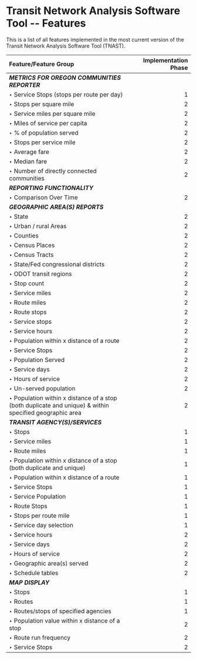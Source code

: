 Transit Network Analysis Software Tool -- Features
=========

This is a list of all features implemented in the most current version of the Transit Network Analysis Software Tool (TNAST).

|Feature/Feature Group|Implementation Phase|
|:------------- |-------------:|
|_**METRICS FOR OREGON COMMUNITIES REPORTER**_||
|&#8227;	Service Stops (stops per route per day)     |1|
|&#8227;	Stops per square mile|2|
|&#8227;	Service miles per square mile|2|
|&#8227;	Miles of service per capita|2|
|&#8227;	% of population served|2|
|&#8227;	Stops per service mile|2|
|&#8227;	Average fare|2|
|&#8227;	Median fare|2|
|&#8227;	Number of directly connected communities|2|
|_**REPORTING FUNCTIONALITY**_||
|&#8227;	Comparison Over Time|2|
|_**GEOGRAPHIC AREA(S) REPORTS**_||
|&#8227;	State|2|
|&#8227;	Urban / rural Areas|2|
|&#8227;	Counties|2|
|&#8227;	Census Places|2|
|&#8227;	Census Tracts|2|
|&#8227;	State/Fed congressional districts|2|
|&#8227;	ODOT transit regions|2|
|&#8227;	Stop count|2|
|&#8227;	Service miles|2|
|&#8227;	Route miles|2|
|&#8227;	Route stops|2|
|&#8227;	Service stops|2|
|&#8227;	Service hours|2|
|&#8227;	Population within x distance of a route|2|
|&#8227;	Service Stops|2|
|&#8227;	Population Served|2|
|&#8227;	Service days|2|
|&#8227;	Hours of service|2|
|&#8227;	Un-served population|2|
|&#8227;	Population within x distance of a stop (both duplicate and unique) & within specified geographic area|2|
|_**TRANSIT AGENCY(S)/SERVICES**_||
|&#8227;	Stops|1|
|&#8227;	Service miles|1|
|&#8227;	Route miles|1|
|&#8227;	Population within x distance of a stop (both duplicate and unique)|1|
|&#8227;	Population within x distance of a route|1|
|&#8227;	Service Stops|1|
|&#8227;	Service Population|1|
|&#8227;	Route Stops|1|
|&#8227;	Stops per route mile|1|
|&#8227;	Service day selection|1|
|&#8227;	Service hours|2|
|&#8227;	Service days|2|
|&#8227;	Hours of service|2|
|&#8227;	Geographic area(s) served|2|
|&#8227;	Schedule tables|2|
|_**MAP DISPLAY**_||
|&#8227;	Stops|1|
|&#8227;	Routes|1|
|&#8227;	Routes/stops of specified agencies|1|
|&#8227;	Population value within x distance of a stop|2|
|&#8227;	Route run frequency|2|
|&#8227;	Service Stops|2|


